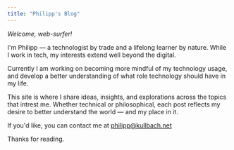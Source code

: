```yaml
---
title: "Philipp's Blog"
---
```


*Welcome, web-surfer!*

I'm Philipp — a technologist by trade and a lifelong learner by nature. While I work in tech, my interests extend well beyond the digital.

Currently I am working on becoming more mindful of my technology usage, and develop a better understanding of what role technology should have in my life.

This site is where I share ideas, insights, and explorations across the topics that intrest me. Whether technical or philosophical, each post reflects my desire to better understand the world — and my place in it.

If you'd like, you can contact me at [&#112;&#104;&#105;&#108;&#105;&#112;&#112;&#64;&#107;&#117;&#108;&#108;&#98;&#97;&#99;&#104;&#46;&#110;&#101;&#116;](mailto:&#112;&#104;&#105;&#108;&#105;&#112;&#112;&#64;&#107;&#117;&#108;&#108;&#98;&#97;&#99;&#104;&#46;&#110;&#101;&#116;)

Thanks for reading.